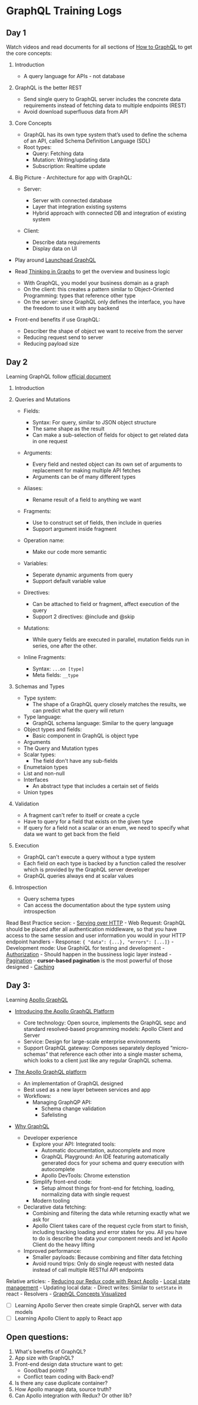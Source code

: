 # GraphQL Training Logs

## Day 1

Watch videos and read documents for all sections of [How to GraphQL](https://www.howtographql.com/basics/0-introduction/) to get the core concepts:
1. Introduction
    - A query language for APIs - not database

2. GraphQL is the better REST
    - Send single query to GraphQL server includes the concrete data requirements instead of fetching data to multiple endpoints (REST)
    - Avoid download superfluous data from API

3. Core Concepts
    - GraphQL has its own type system that’s used to define the schema of an API, called Schema Definition Language (SDL)
    - Root types: 
      - Query: Fetching data
      - Mutation: Writing/updating data
      - Subscription: Realtime update

4. Big Picture - Architecture for app with GraphQL:
    - Server:
      - Server with connected database
      - Layer that integration existing systems
      - Hybrid approach with connected DB and integration of existing system

    - Client:
      - Describe data requirements
      - Display data on UI

- Play around [Launchpad GraphQL](https://launchpad.graphql.com/new)
- Read [Thinking in Graphs](https://graphql.org/learn/thinking-in-graphs/) to get the overview and business logic
    - With GraphQL, you model your business domain as a graph
    - On the client: this creates a pattern similar to Object-Oriented Programming: types that reference other type
    - On the server: since GraphQL only defines the interface, you have the freedom to use it with any backend

- Front-end benefits if use GraphQL:
    - Describer the shape of object we want to receive from the server
    - Reducing request send to server
    - Reducing payload size


## Day 2
Learning GraphQL follow [official document](https://graphql.org/learn/)

1. Introduction
2. Queries and Mutations
    - Fields:
      - Syntax: For query, similar to JSON object structure
      - The same shape as the result
      - Can make a sub-selection of fields for object to get related data in one request
    - Arguments:
      - Every field and nested object can its own set of arguments to replacement for making multiple API fetches
      - Arguments can be of many different types
    - Aliases:
      - Rename result of a field to anything we want
    - Fragments:
      - Use to construct set of fields, then include in queries
      - Support argument inside fragment
    - Operation name:
      - Make our code more semantic
    - Variables:
      - Seperate dynamic arguments from query
      - Support default variable value
    - Directives:
      - Can be attached to field or fragment, affect execution of the query
      - Support 2 directives: @include and @skip

    - Mutations:
      - While query fields are executed in parallel, mutation fields run in series, one after the other.

    - Inline Fragments:
      - Syntax: `...on [type]`
      - Meta fields: `__type`

3. Schemas and Types
    - Type system:
      - The shape of a GraphQL query closely matches the results, we can predict what the query will return
    - Type language:
      - GraphQL schema language: Similar to the query language
    - Object types and fields:
      - Basic component in GraphQL is object type
    - Arguments
    - The Query and Mutation types
    - Scalar types:
      - The field don't have any sub-fields
    - Enumetaion types
    - List and non-null
    - Interfaces
      - An abstract type that includes a certain set of fields
    - Union types

4. Validation
    - A fragment can't refer to itself or create a cycle
    - Have to query for a field that exists on the given type
    - If query for a field not a scalar or an enum, we need to specify what data we want to get back from the field

5. Execution
    - GraphQL can't execute a query without a type system
    - Each field on each type is backed by a function called the resolver which is provided by the GraphQL server developer
    - GraphQL queries always end at scalar values

6. Introspection
    - Query schema types
    - Can access the documentation about the type system using introspection

Read Best Practice secion:
    - [Serving over HTTP](https://graphql.github.io/learn/serving-over-http/)
      - Web Request: GraphQL should be placed after all authentication middleware, so that you have access to the same session and user information you would in your HTTP endpoint handlers
      - Response: `{ "data": {...}, "errors": [...]}`
      - Development mode: Use GraphiQL for testing and development
    - [Authorization](https://graphql.github.io/learn/authorization/)
      - Should happen in the bussiness logic layer instead
    - [Pagination](https://graphql.github.io/learn/pagination/)
      - **cursor-based pagination** is the most powerful of those designed
    - [Caching](https://graphql.github.io/learn/caching/)

## Day 3:

Learning [Apollo GraphQL](https://www.apollographql.com/)

- [Introducing the Apollo GraphQL Platform](https://blog.apollographql.com/introducing-the-apollo-graphql-platform-8ef34bb269e5)
    - Core technology: Open source, implements the GraphQL sepc and standard resolved-based programming models: Apollo Client and Server
    - Service: Design for large-scale enterprise environments
    - Support GraphQL gateway: Composes separately deployed “micro-schemas” that reference each other into a single master schema, which looks to a client just like any regular GraphQL schema.

- [The Apollo GraphQL platform](https://www.apollographql.com/docs/intro/platform.html)
    - An implementation of GraphQL designed
    - Best used as a new layer between services and app
    - Workflows:
      - Managing GraphQP API:
        - Schema change validation
        - Safelisting

- [Why GraphQL](https://www.apollographql.com/docs/intro/benefits.html)
    - Developer experience
      - Explore your API: Integrated tools:
        - Automatic documentation, autocomplete and more
        - GraphQL Playground: An IDE featuring automatically generated docs for your schema and query execution with autocomplete
        - Apollo DevTools: Chrome extenstion
      - Simplify front-end code:
        - Setup almost things for front-end for fetching, loading, normalizing data with single request
      - Modern tooling
    - Declarative data fetching:
      - Combining and filtering the data while returning exactly what we ask for
      - Apollo Client takes care of the request cycle from start to finish, including tracking loading and error states for you. All you have to do is describe the data your component needs and let Apollo Client do the heavy lifting
    - Improved performance:
      - Smaller payloads: Because combining and filter data fetching
      - Avoid round trips: Only do single reqeust with nested data instead of call multiple RESTful API endpoints

Relative articles:
    - [Reducing our Redux code with React Apollo](https://blog.apollographql.com/reducing-our-redux-code-with-react-apollo-5091b9de9c2a)
    - [Local state management](https://www.apollographql.com/docs/react/essentials/local-state.html)
      - Updating local data:
        - Direct writes: Similar to `setState` in react
        - Resolvers
    - [GraphQL Concepts Visualized](https://blog.apollographql.com/the-concepts-of-graphql-bc68bd819be3)

- [ ] Learning Apollo Server then create simple GraphQL server with data models
- [ ] Learning Apollo Client to apply to React app

## Open questions:

1. What's benefits of GraphQL?
2. App size with GraphQL?
3. Front-end design data structure want to get:
    - Good/bad points?
    - Conflict team coding with Back-end?
3. Is there any case duplicate container?
4. How Apollo manage data, source truth?
5. Can Apollo integration with Redux? Or other lib?
